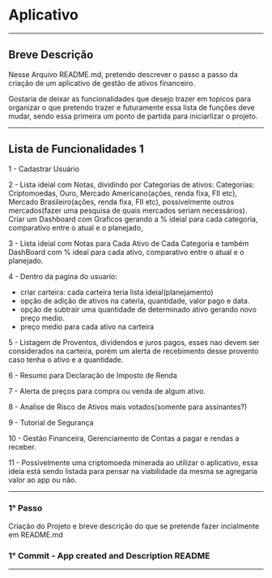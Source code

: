 # Aplicativo

***

## Breve Descrição

Nesse Arquivo README.md, pretendo descrever o passo a passo da criação de um aplicativo de gestão de ativos financeiro.

Gostaria de deixar as funcionalidades que desejo trazer em topicos para organizar o que pretendo trazer e futuramente essa lista de funções deve mudar, sendo essa primeira um ponto de partida para iniciarlizar o projeto.

***

## Lista de Funcionalidades 1

1 - Cadastrar Usuário

2 - Lista ideial com Notas, dividindo por Categorias de ativos:
Categorias: Criptomoedas, Ouro, Mercado Americano(ações, renda fixa, FII etc), Mercado Brasileiro(ações, renda fixa, FII etc), possivelmente outros mercados(fazer uma pesquisa de quais mercados seriam necessários). Criar um Dashboard com Graficos gerando a % ideial para cada categoria, comparativo entre o atual e o planejado,

3 - Lista ideial com Notas para Cada Ativo de Cada Categoria e também DashBoard com % ideal para cada ativo, comparativo entre o atual e o planejado.

4 - Dentro da pagina do usuario:
- criar  carteira: cada carteira teria lista ideial(planejamento) 
- opção de adição de ativos na cateria, quantidade, valor pago e data.
- opção de subtrair uma quantidade de determinado ativo gerando novo preço medio.
- preço medio para cada ativo na carteira

5 - Listagem de Proventos, dividendos e juros pagos, esses nao devem ser considerados na carteira, porém um alerta de recebimento desse provento caso tenha o ativo e a quantidade.

6 - Resumo para Declaração de Imposto de Renda

7 - Alerta de preços para compra ou venda de algum ativo.

8 - Analise de Risco de Ativos mais votados(somente para assinantes?)

9 - Tutorial de Segurança

10 - Gestão Financeira, Gerenciamento de Contas a pagar e rendas a receber.

11 - Possivelmente uma criptomoeda minerada ao utilizar o aplicativo, essa ideia está sendo listada para pensar na viabilidade da mesma se agregaria valor ao app ou não.

***

### 1° Passo

Criação do Projeto e breve descrição do que se pretende fazer incialmente em README.md

### 1° Commit - App created and Description README

***

